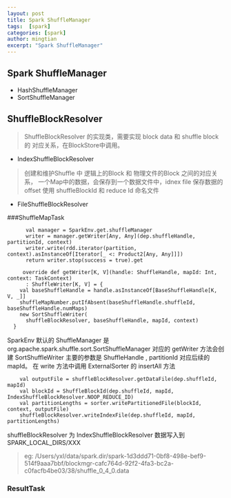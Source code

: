 ```yaml
---
layout: post
title: Spark ShuffleManager
tags:  [spark]
categories: [spark]
author: mingtian
excerpt: "Spark ShuffleManager"
---
```



## Spark ShuffleManager

* HashShuffleManager
* SortShuffleManager


## ShuffleBlockResolver

 > ShuffleBlockResolver 的实现类，需要实现 block data 和  shuffle block 的 对应关系，在BlockStore中调用。

 * IndexShuffleBlockResolver
 > 创建和维护Shuffle 中 逻辑上的Block 和 物理文件的Block 之间的对应关系， 一个Map中的数据，会保存到一个数据文件中，idnex file 保存数据的offset
 > 使用 shuffleBlockId 和 reduce Id 命名文件
 
 * FileShuffleBlockResolver
 


###ShuffleMapTask

~~~
      val manager = SparkEnv.get.shuffleManager
      writer = manager.getWriter[Any, Any](dep.shuffleHandle, partitionId, context)
      writer.write(rdd.iterator(partition, context).asInstanceOf[Iterator[_ <: Product2[Any, Any]]])
      return writer.stop(success = true).get
~~~
~~~
     override def getWriter[K, V](handle: ShuffleHandle, mapId: Int, context: TaskContext)
      : ShuffleWriter[K, V] = {
    val baseShuffleHandle = handle.asInstanceOf[BaseShuffleHandle[K, V, _]]
    shuffleMapNumber.putIfAbsent(baseShuffleHandle.shuffleId, baseShuffleHandle.numMaps)
    new SortShuffleWriter(
      shuffleBlockResolver, baseShuffleHandle, mapId, context)
  }
~~~

SparkEnv 默认的 ShuffleManager 是  org.apache.spark.shuffle.sort.SortShuffleManager 对应的 getWriter 方法会创建 SortShuffleWriter 主要的参数是 ShuffleHandle , partitionId 对应后续的 mapId。
在 write 方法中调用 ExternalSorter 的 insertAll 方法
  
~~~
    val outputFile = shuffleBlockResolver.getDataFile(dep.shuffleId, mapId)
    val blockId = ShuffleBlockId(dep.shuffleId, mapId, IndexShuffleBlockResolver.NOOP_REDUCE_ID)
    val partitionLengths = sorter.writePartitionedFile(blockId, context, outputFile)
    shuffleBlockResolver.writeIndexFile(dep.shuffleId, mapId, partitionLengths)
~~~
shuffleBlockResolver 为 IndexShuffleBlockResolver 数据写入到 SPARK_LOCAL_DIRS/XXX
> eg: /Users/yxl/data/spark.dir/spark-1d3ddd71-0bf8-498e-bef9-514f9aaa7bbf/blockmgr-cafc764d-92f2-4fa3-bc2a-c0facfb4be03/38/shuffle_0_4_0.data


### ResultTask



